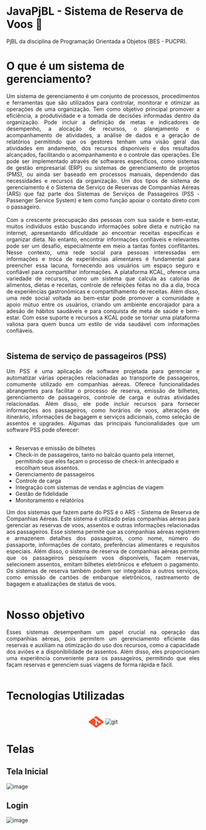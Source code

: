 # JavaPjBL - Sistema de Reserva de Voos 🛫
PjBL da disciplina de Programação Orientada a Objetos (BES - PUCPR).

# O que é um sistema de gerenciamento? 
<div align="justify">
Um sistema de gerenciamento é um conjunto de processos, procedimentos e ferramentas que são utilizados para controlar, monitorar e otimizar as operações de uma organização. Tem como objetivo principal promover a eficiência, a produtividade e a tomada de decisões informadas dentro da organização. 
Pode incluir a definição de metas e indicadores de desempenho, a alocação de recursos, o planejamento e o acompanhamento de atividades, a análise de dados e a geração de relatórios permitindo que os gestores tenham uma visão geral das atividades em andamento, dos recursos disponíveis e dos resultados alcançados, facilitando o acompanhamento e o controle das operações.
Ele pode ser implementado através de softwares específicos, como sistemas de gestão empresarial (ERP) ou sistemas de gerenciamento de projetos (PMS), ou ainda ser baseado em processos manuais, dependendo das necessidades e recursos da organização. 
Um dos tipos de sistema de gerenciamento é o Sistema de Serviço de Reservas de Companhias Aéreas (ARS) que faz parte dos Sistemas de Serviços de Passageiros (PSS - Passenger Service System) e tem como função apoiar o contato direto com o passageiro.
</div>
<br>
<div align="justify">
Com a crescente preocupação das pessoas com sua saúde e bem-estar, muitos indivíduos estão buscando informações sobre dieta e nutrição na internet, apresentando dificuldade ao encontrar receitas específicas e organizar dieta. No entanto, encontrar informações confiáveis e relevantes pode ser um desafio, especialmente em meio a tantas fontes conflitantes. 
Nesse contexto, uma rede social para pessoas interessadas em informações e troca de experiências alimentares é fundamental para preencher essa lacuna, fornecendo aos usuários um espaço seguro e confiável para compartilhar informações.  A plataforma KCAL, oferece uma variedade de recursos, como um sistema que calcula   as calorias de alimentos, dietas e receitas, controle de refeições feitas no dia a dia, troca de experiências gastronômicas e compartilhamento de receitas. 
Além disso, uma rede social voltada ao bem-estar pode promover a comunidade e apoio mútuo entre os usuários, criando um ambiente encorajador para a adesão de hábitos saudáveis e para conquista de meta de saúde e bem-estar.
Com esse suporte e recursos a KCAL pode se tornar uma plataforma valiosa para quem busca um estilo de vida saudável com informações confiáveis.
</div>
<br>

## Sistema de serviço de passageiros (PSS)
<div align="justify">
Um PSS é uma aplicação de software projetada para gerenciar e automatizar várias operações relacionadas ao transporte de passageiros, comumente utilizado em companhias aéreas. Oferece funcionalidades abrangentes para facilitar o processo de reserva, emissão de bilhetes, gerenciamento de passageiros, controle de carga e outras atividades relacionadas. 
Além disso, ele pode incluir recursos para fornecer informações aos passageiros, como horários de voos, alterações de itinerário, informações de bagagem e serviços adicionais, como seleção de assentos e upgrades.
Algumas das principais funcionalidades que um software PSS pode oferecer:
</div>
<br>
<ul>
    <li>Reservas e emissão de bilhetes</i>
    <li>Check-in de passageiros, tanto no balcão quanto pela internet, permitindo que eles façam o processo de check-in antecipado e escolham seus assentos.</i>
    <li>Gerenciamento de passageiros</i>
    <li>Controle de carga</i>
    <li>Integração com sistemas de vendas e agências de viagem</i>
    <li>Gestão de fidelidade</i>
    <li>Monitoramento e relatórios</i>
</ul>
<div align="justify">
Um dos sistemas que fazem parte do PSS é o ARS - Sistema de Reserva de Companhias Aéreas. Este sistema é utilizado pelas companhias aéreas para gerenciar as reservas de voos, assentos e outras informações relacionadas aos passageiros. Esse sistema permite que as companhias aéreas registrem e armazenem detalhes dos passageiros, como nome, número do passaporte, informações de contato, preferências alimentares e requisitos especiais.
Além disso, o sistema de reserva de companhias aéreas permite que os passageiros pesquisem voos disponíveis, façam reservas, selecionem assentos, emitam bilhetes eletrônicos e efetuem o pagamento. Os sistemas de reserva também podem ser integrados a outros serviços, como emissão de cartões de embarque eletrônicos, rastreamento de bagagem e atualizações de status de voos.
</div>
<br>

# Nosso objetivo
<div align="justify">
Esses sistemas desempenham um papel crucial na operação das companhias aéreas, pois permitem um gerenciamento eficiente das reservas e auxiliam na otimização do uso dos recursos, como a capacidade dos aviões e a disponibilidade de assentos. Além disso, eles proporcionam uma experiência conveniente para os passageiros, permitindo que eles façam reservas e gerenciem suas viagens de forma rápida e fácil.
</div>
<br>

# Tecnologias Utilizadas 

<div align="center" valign="top"><br>
  <!-- <img align="center" alt="Js" height="30" width="40" src="https://raw.githubusercontent.com/devicons/devicon/master/icons/javascript/javascript-plain.svg"> -->
  <!-- <img align="center" alt="HTML" height="30" width="40" src="https://raw.githubusercontent.com/devicons/devicon/master/icons/html5/html5-original.svg"> -->
  <!-- <img align="center" alt="CSS" height="30" width="40" src="https://raw.githubusercontent.com/devicons/devicon/master/icons/css3/css3-original.svg"> -->
  <img align="center" alt="git" height="30" width="40" src="https://raw.githubusercontent.com/devicons/devicon/master/icons/git/git-original.svg">
  <!-- <img align="center" alt="Sql" height="30" width="40" src="https://raw.githubusercontent.com/devicons/devicon/master/icons/mysql/mysql-original-wordmark.svg"> -->
  <!-- <img align="center" alt="php" height="30" width="40" src="https://raw.githubusercontent.com/devicons/devicon/master/icons/php/php-original.svg"> -->
  <!-- <img align="center" alt="" height="30" width="40" src="https://raw.githubusercontent.com/devicons/devicon/master/icons/bootstrap/bootstrap-plain-wordmark.svg"> -->
  <img align="center" alt="git" height="30" width="40" src="https://cdn.jsdelivr.net/gh/devicons/devicon/icons/java/java-plain.svg">
</div>

# Telas 

## Tela Inicial
![image](https://github.com/matrixPUC/JavaPjBL/assets/91105011/77a10f40-467e-4308-be4f-0c5191551b53)

## Login 
![image](https://github.com/matrixPUC/JavaPjBL/assets/91105011/0f8daa11-b83b-4f52-8e10-3b074ba85bb1)
